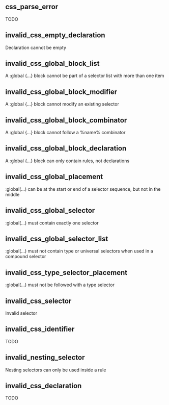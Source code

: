 ## css_parse_error

TODO

## invalid_css_empty_declaration

Declaration cannot be empty

## invalid_css_global_block_list

A :global {...} block cannot be part of a selector list with more than one item

## invalid_css_global_block_modifier

A :global {...} block cannot modify an existing selector

## invalid_css_global_block_combinator

A :global {...} block cannot follow a %name% combinator

## invalid_css_global_block_declaration

A :global {...} block can only contain rules, not declarations

## invalid_css_global_placement

:global(...) can be at the start or end of a selector sequence, but not in the middle

## invalid_css_global_selector

:global(...) must contain exactly one selector

## invalid_css_global_selector_list

:global(...) must not contain type or universal selectors when used in a compound selector

## invalid_css_type_selector_placement

:global(...) must not be followed with a type selector

## invalid_css_selector

Invalid selector

## invalid_css_identifier

TODO

## invalid_nesting_selector

Nesting selectors can only be used inside a rule

## invalid_css_declaration

TODO